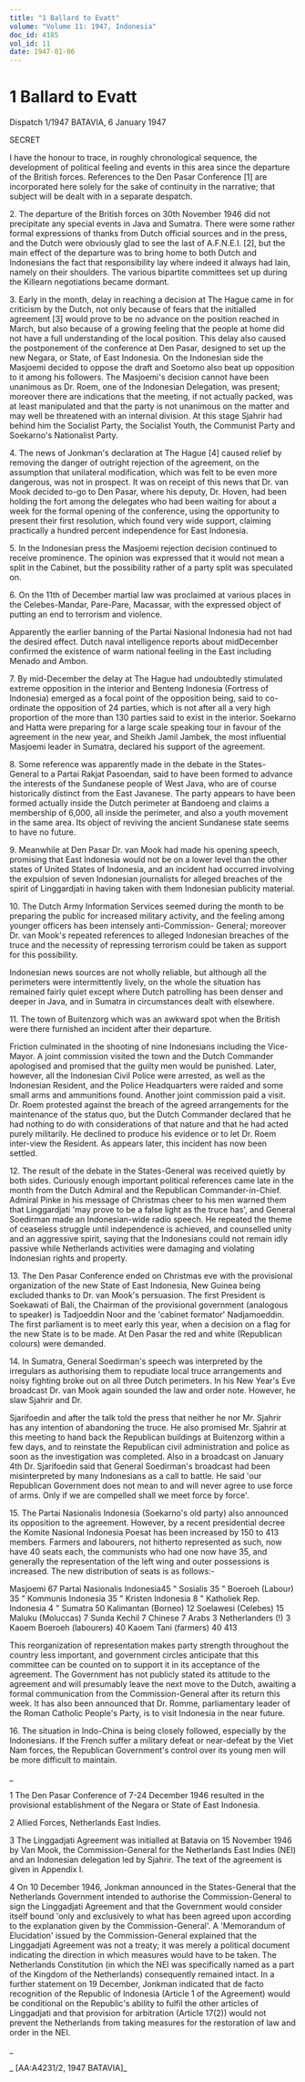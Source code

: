 ```yaml
---
title: "1 Ballard to Evatt"
volume: "Volume 11: 1947, Indonesia"
doc_id: 4185
vol_id: 11
date: 1947-01-06
---
```


# 1 Ballard to Evatt

Dispatch 1/1947 BATAVIA, 6 January 1947

SECRET

I have the honour to trace, in roughly chronological sequence, the development of political feeling and events in this area since the departure of the British forces. References to the Den Pasar Conference [1] are incorporated here solely for the sake of continuity in the narrative; that subject will be dealt with in a separate despatch.

2\. The departure of the British forces on 30th November 1946 did not precipitate any special events in Java and Sumatra. There were some rather formal expressions of thanks from Dutch official sources and in the press, and the Dutch were obviously glad to see the last of A.F.N.E.I. [2], but the main effect of the departure was to bring home to both Dutch and Indonesians the fact that responsibility lay where indeed it always had lain, namely on their shoulders. The various bipartite committees set up during the Killearn negotiations became dormant.

3\. Early in the month, delay in reaching a decision at The Hague came in for criticism by the Dutch, not only because of fears that the initialled agreement [3] would prove to be no advance on the position reached in March, but also because of a growing feeling that the people at home did not have a full understanding of the local position. This delay also caused the postponement of the conference at Den Pasar, designed to set up the new Negara, or State, of East Indonesia. On the Indonesian side the Masjoemi decided to oppose the draft and Soetomo also beat up opposition to it among his followers. The Masjoemi's decision cannot have been unanimous as Dr. Roem, one of the Indonesian Delegation, was present; moreover there are indications that the meeting, if not actually packed, was at least manipulated and that the party is not unanimous on the matter and may well be threatened with an internal division. At this stage Sjahrir had behind him the Socialist Party, the Socialist Youth, the Communist Party and Soekarno's Nationalist Party.

4\. The news of Jonkman's declaration at The Hague [4] caused relief by removing the danger of outright rejection of the agreement, on the assumption that unilateral modification, which was felt to be even more dangerous, was not in prospect. It was on receipt of this news that Dr. van Mook decided to-go to Den Pasar, where his deputy, Dr. Hoven, had been holding the fort among the delegates who had been waiting for about a week for the formal opening of the conference, using the opportunity to present their first resolution, which found very wide support, claiming practically a hundred percent independence for East Indonesia.

5\. In the Indonesian press the Masjoemi rejection decision continued to receive prominence. The opinion was expressed that it would not mean a split in the Cabinet, but the possibility rather of a party split was speculated on.

6\. On the 11th of December martial law was proclaimed at various places in the Celebes-Mandar, Pare-Pare, Macassar, with the expressed object of putting an end to terrorism and violence.

Apparently the earlier banning of the Partai Nasional Indonesia had not had the desired effect. Dutch naval intelligence reports about midDecember confirmed the existence of warm national feeling in the East including Menado and Ambon.

7\. By mid-December the delay at The Hague had undoubtedly stimulated extreme opposition in the interior and Benteng Indonesia (Fortress of Indonesia) emerged as a focal point of the opposition being, said to co-ordinate the opposition of 24 parties, which is not after all a very high proportion of the more than 130 parties said to exist in the interior. Soekarno and Hatta were preparing for a large scale speaking tour in favour of the agreement in the new year, and Sheikh Jamil Jambek, the most influential Masjoemi leader in Sumatra, declared his support of the agreement.

8\. Some reference was apparently made in the debate in the States- General to a Partai Rakjat Pasoendan, said to have been formed to advance the interests of the Sundanese people of West Java, who are of course historically distinct from the East Javanese. The party appears to have been formed actually inside the Dutch perimeter at Bandoeng and claims a membership of 6,000, all inside the perimeter, and also a youth movement in the same area. Its object of reviving the ancient Sundanese state seems to have no future.

9\. Meanwhile at Den Pasar Dr. van Mook had made his opening speech, promising that East Indonesia would not be on a lower level than the other states of United States of Indonesia, and an incident had occurred involving the expulsion of seven Indonesian journalists for alleged breaches of the spirit of Linggardjati in having taken with them Indonesian publicity material.

10\. The Dutch Army Information Services seemed during the month to be preparing the public for increased military activity, and the feeling among younger officers has been intensely anti-Commission- General; moreover Dr. van Mook's repeated references to alleged Indonesian breaches of the truce and the necessity of repressing terrorism could be taken as support for this possibility.

Indonesian news sources are not wholly reliable, but although all the perimeters were intermittently lively, on the whole the situation has remained fairly quiet except where Dutch patrolling has been denser and deeper in Java, and in Sumatra in circumstances dealt with elsewhere.

11\. The town of Buitenzorg which was an awkward spot when the British were there furnished an incident after their departure.

Friction culminated in the shooting of nine Indonesians including the Vice-Mayor. A joint commission visited the town and the Dutch Commander apologised and promised that the guilty men would be punished. Later, however, all the Indonesian Civil Police were arrested, as well as the Indonesian Resident, and the Police Headquarters were raided and some small arms and ammunitions found. Another joint commission paid a visit. Dr. Roem protested against the breach of the agreed arrangements for the maintenance of the status quo, but the Dutch Commander declared that he had nothing to do with considerations of that nature and that he had acted purely militarily. He declined to produce his evidence or to let Dr. Roem inter-view the Resident. As appears later, this incident has now been settled.

12\. The result of the debate in the States-General was received quietly by both sides. Curiously enough important political references came late in the month from the Dutch Admiral and the Republican Commander-in-Chief. Admiral Pinke in his message of Christmas cheer to his men warned them that Linggardjati 'may prove to be a false light as the truce has', and General Soedirman made an Indonesian-wide radio speech. He repeated the theme of ceaseless struggle until independence is achieved, and counselled unity and an aggressive spirit, saying that the Indonesians could not remain idly passive while Netherlands activities were damaging and violating Indonesian rights and property.

13\. The Den Pasar Conference ended on Christmas eve with the provisional organization of the new State of East Indonesia, New Guinea being excluded thanks to Dr. van Mook's persuasion. The first President is Soekawati of Bali, the Chairman of the provisional government (analogous to speaker) is Tadjoeddin Noor and the 'cabinet formator' Nadjamoeddin. The first parliament is to meet early this year, when a decision on a flag for the new State is to be made. At Den Pasar the red and white (Republican colours) were demanded.

14\. In Sumatra, General Soedirman's speech was interpreted by the irregulars as authorising them to repudiate local truce arrangements and noisy fighting broke out on all three Dutch perimeters. In his New Year's Eve broadcast Dr. van Mook again sounded the law and order note. However, he slaw Sjahrir and Dr.

Sjarifoedin and after the talk told the press that neither he nor Mr. Sjahrir has any intention of abandoning the truce. He also promised Mr. Sjahrir at this meeting to hand back the Republican buildings at Buitenzorg within a few days, and to reinstate the Republican civil administration and police as soon as the investigation was completed. Also in a broadcast on January 4th Dr. Sjarifoedin said that General Soedirman's broadcast had been misinterpreted by many Indonesians as a call to battle. He said 'our Republican Government does not mean to and will never agree to use force of arms. Only if we are compelled shall we meet force by force'.

15\. The Partai Nasionalis Indonesia (Soekarno's old party) also announced its opposition to the agreement. However, by a recent presidential decree the Komite Nasional Indonesia Poesat has been increased by 150 to 413 members. Farmers and labourers, not hitherto represented as such, now have 40 seats each, the communists who had one now have 35, and generally the representation of the left wing and outer possessions is increased. The new distribution of seats is as follows:-

Masjoemi 67 Partai Nasionalis Indonesia45 " Sosialis 35 " Boeroeh (Labour) 35 " Kommunis Indonesia 35 " Kristen Indonesia 8 " Katholiek Rep. Indonesia 4 " Sumatra 50 Kalimantan (Borneo) 12 Soelawesi (Celebes) 15 Maluku (Moluccas) 7 Sunda Kechil 7 Chinese 7 Arabs 3 Netherlanders (!) 3 Kaoem Boeroeh (labourers) 40 Kaoem Tani (farmers) 40 413

This reorganization of representation makes party strength throughout the country less important, and government circles anticipate that this committee can be counted on to support it in its acceptance of the agreement. The Government has not publicly stated its attitude to the agreement and will presumably leave the next move to the Dutch, awaiting a formal communication from the Commission-General after its return this week. It has also been announced that Dr. Romme, parliamentary leader of the Roman Catholic People's Party, is to visit Indonesia in the near future.

16\. The situation in Indo-China is being closely followed, especially by the Indonesians. If the French suffer a military defeat or near-defeat by the Viet Nam forces, the Republican Government's control over its young men will be more difficult to maintain.

_

1 The Den Pasar Conference of 7-24 December 1946 resulted in the provisional establishment of the Negara or State of East Indonesia.

2 Allied Forces, Netherlands East Indies.

3 The Linggadjati Agreement was initialled at Batavia on 15 November 1946 by Van Mook, the Commission-General for the Netherlands East Indies (NEI) and an Indonesian delegation led by Sjahrir. The text of the agreement is given in Appendix I.

4 On 10 December 1946, Jonkman announced in the States-General that the Netherlands Government intended to authorise the Commission-General to sign the Linggadjati Agreement and that the Government would consider itself bound 'only and exclusively to what has been agreed upon according to the explanation given by the Commission-General'. A 'Memorandum of Elucidation' issued by the Commission-General explained that the Linggadjati Agreement was not a treaty; it was merely a political document indicating the direction in which measures would have to be taken. The Netherlands Constitution (in which the NEI was specifically named as a part of the Kingdom of the Netherlands) consequently remained intact. In a further statement on 19 December, Jonkman indicated that de facto recognition of the Republic of Indonesia (Article 1 of the Agreement) would be conditional on the Republic's ability to fulfil the other articles of Linggadjati and that provision for arbitration (Article 17(2)) would not prevent the Netherlands from taking measures for the restoration of law and order in the NEI.

_

_ [AA:A4231/2, 1947 BATAVIA]_
